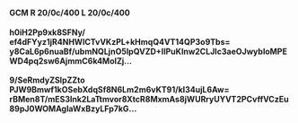 #### GCM R 20/0c/400 L 20/0c/400
**h0iH2Pp9xk8SFNy/**<br/>**ef4dFYyz1jR4NHWlCTvVKzPL+kHmqQ4VT14QP3o9Tbs=**<br/>**y8CaL6p6nuaBf/ubmNQLjnO5IpQVZD+IlPuKlnw2CLJIc3aeOJwybloMPEWD4pq2sw6AjmmC6k4MoIZj...**<br/><br/>
**9/SeRmdyZSlpZZto**<br/>**PJW9Bmwf1kOSebXdqSf8N6Lm2m6vKT91/kI34ujL6Aw=**<br/>**rBMen8T/mES3lnk2LaTtmvor8XtcR8MxmAs8jWURryUYVT2PCvffVCzEu89pJ0WOMAgIaWxBzyLFp7kG...**